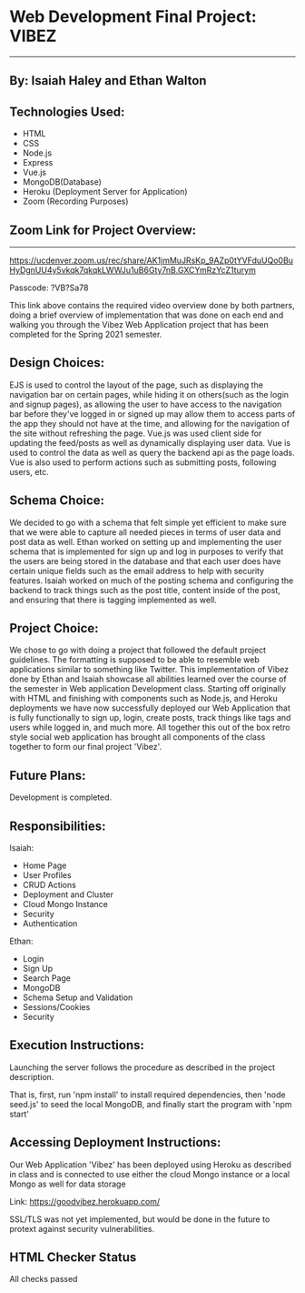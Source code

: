 # Web Development Final Project: VIBEZ
---
## By: Isaiah Haley and Ethan Walton
  
  
## Technologies Used:
* HTML
* CSS
* Node.js
* Express
* Vue.js
* MongoDB(Database)
* Heroku (Deployment Server for Application)
* Zoom (Recording Purposes)

## Zoom Link for Project Overview:
---
https://ucdenver.zoom.us/rec/share/AK1jmMuJRsKp_9AZp0tYVFduUQo0BuHyDgnUU4y5vkqk7qkqkLWWJu1uB6Gty7nB.GXCYmRzYcZ1turym
  
  
Passcode: ?VB?Sa78 

This link above contains the required video overview done by both partners, doing a brief overview of implementation that was done on each end and walking you through the Vibez Web Application project that has been completed for the Spring 2021 semester.


## Design Choices:
EJS is used to control the layout of the page, such as displaying the navigation bar on certain pages, while hiding it on others(such as the login and signup pages), as allowing the user to have access to the navigation bar before they've logged in or signed up may allow them to access parts of the app they should not have at the time,  and allowing for the navigation of the site without refreshing the page. Vue.js was used client side for updating the feed/posts as well as dynamically displaying user data. Vue is used to control the data as well as query the backend api as the page loads. Vue is also used to perform actions such as submitting posts, following users, etc. 

## Schema Choice:
We decided to go with a schema that felt simple yet efficient to make sure that we were able to capture all needed pieces in terms of user data and post data as well. Ethan worked on setting up and implementing the user schema that is implemented for sign up and log in purposes to verify that the users are being stored in the database and that each user does have certain unique fields such as the email address to help with security features. Isaiah worked on much of the posting schema and configuring the backend to track things such as the post title, content inside of the post, and ensuring that there is tagging implemented as well. 

## Project Choice:
We chose to go with doing a project that followed the default project guidelines. The formatting is supposed to be able to resemble web applications similar to something like Twitter. This implementation of Vibez done by Ethan and Isaiah showcase all abilities learned over the course of the semester in Web application Development class. Starting off originally with HTML and finishing with components such as Node.js, and Heroku deployments we have now successfully deployed our Web Application that is fully functionally to sign up, login, create posts, track things like tags and users while logged in, and much more. All together this out of the box retro style social web application has brought all components of the class together to form our final project 'Vibez'.


## Future Plans:
Development is completed.


## Responsibilities:
Isaiah:
* Home Page
* User Profiles
* CRUD Actions
* Deployment and Cluster
* Cloud Mongo Instance
* Security
* Authentication


Ethan:
* Login
* Sign Up
* Search Page
* MongoDB 
* Schema Setup and Validation
* Sessions/Cookies
* Security

## Execution Instructions:

Launching the server follows the procedure as described in the project description.

That is, first, run 'npm install' to install required dependencies, then 'node seed.js' to seed the local MongoDB, and finally start the program with 'npm start'

## Accessing Deployment Instructions:

Our Web Application 'Vibez' has been deployed using Heroku as described in class and is connected to use either the cloud Mongo instance or a local Mongo as well for data storage 

Link: https://goodvibez.herokuapp.com/
  
  
SSL/TLS was not yet implemented, but would be done in the future to protext against security vulnerabilities.

## HTML Checker Status

All checks passed
